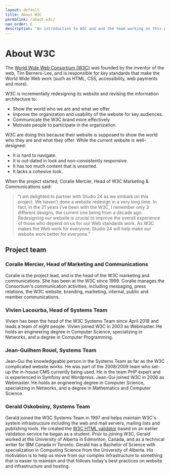 ```yaml
---
layout: default
title: About W3C
permalink: /about-w3c/
nav_order: 6
description: "An introduction to W3C and and the team working on this project."
---
```

# About W3C

The [World Wide Web Consortium (W3C)](https://www.w3.org/) was founded by the inventor of the web, Tim Berners-Lee, and is responsible for key standards that make the World Wide Web work (such as HTML, CSS, accessibility, web payments and more). 

W3C is incrementally redesigning its website and revising the information architecture to:
* Show the world who we are and what we offer.
* Improve the organization and usability of the website for key audiences.
* Communicate the W3C brand more effectively.
* Motivate people to participate in the organization.

W3C are doing this because their website is supposed to show the world who they are and what they offer. While the current website is well-designed:
* It is hard to navigate.
* It is out-dated in look and non-consistently responsive.
* It has too much content that is unsorted.
* It lacks a cohesive look.


When the project started, Coralie Mercier, Head of W3C Marketing & Communications said: 
>“I am delighted to partner with Studio 24 as we embark on this project. We haven’t done a website redesign in a very long time. In fact, in the 21 years I’ve been with the W3C, I remember only 3 different designs, the current one being from a decade ago. Redesigning our website is crucial to improve the overall experience of those who depend on us for our Web standards work. As W3C makes the Web work for everyone, Studio 24 will help make our website work better for everyone.”

## Project team

### Coralie Mercier, Head of Marketing and Communications

Coralie is the project lead, and is the head of the W3C marketing and communications. She has been at the W3C since 1999. Coralie manages the Consortium's communication activities, including messaging, press relations, the W3C website, branding, marketing, internal, public and member communications. 

### Vivien Lacourba, Head of Systems Team

Vivien has been the head of the W3C Systems Team since April 2018 and leads a team of eight people. Vivien joined W3C in 2003 as Webmaster. He holds an engineering degree in Computer Science, specializing in Networks, and a degree in Computer Programming. 

### Jean-Guilhem Rouel, Systems Team

Jean-Gui the knowledgeable person in the Systems Team as far as the W3C complicated website works. He was part of the 2008/2009 team who set-up the in-house CMS currently being used. He is the team PHP expert and is experienced in Symfony and Wordpress. Jean-Gui joined W3C in 2006 as Webmaster. He holds an engineering degree in Computer Science, specializing in Networks, and a degree in Mathematics and Computer Science. 

### Gerald Oskoboiny, Systems Team

Gerald joined the W3C Systems Team in 1997 and helps maintain W3C's system infrastructure including the web and mail servers, mailing lists and publishing tools. He created the [W3C HTML validator](http://validator.w3.org/) based on an earlier validation service he began as a student. Prior to joining W3C, Gerald worked at the University of Alberta in Edmonton, Canada, and as a technical writer for IBM Canada in Toronto. Gerald has a Bachelor of Science with specialization in Computing Science from the University of Alberta. His motivation is to help us move from our complex infrastructure to something that is easier to maintain and that follows today's best practices on website and infrastructure and hosting. 
